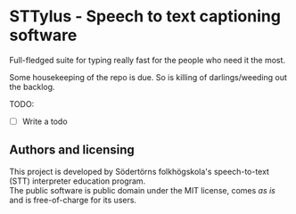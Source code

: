 # STTylus - Speech to text captioning software

Full-fledged suite for typing really fast for the people who need it the most.

Some housekeeping of the repo is due.
So is killing of darlings/weeding out the backlog.

TODO:

- [ ] Write a todo

## Authors and licensing

This project is developed by Södertörns folkhögskola's speech-to-text (STT) interpreter education program.  
The public software is public domain under the MIT license, comes *as is* and is free-of-charge for its users.
